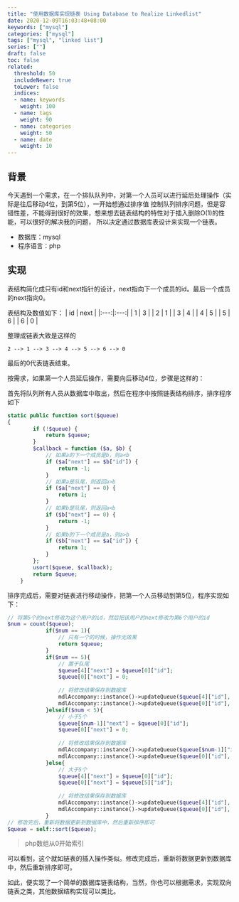 ```yaml
---
title: "使用数据库实现链表 Using Database to Realize Linkedlist"
date: 2020-12-09T16:03:48+08:00
keywords: ["mysql"]
categories: ["mysql"]
tags: ["mysql", "linked list"]
series: [""]
draft: false
toc: false
related:
  threshold: 50
  includeNewer: true
  toLower: false
  indices:
  - name: keywords
    weight: 100
  - name: tags
    weight: 90
  - name: categories
    weight: 50
  - name: date
    weight: 10
---
```


## 背景
今天遇到一个需求，在一个排队队列中，对第一个人员可以进行延后处理操作（实际是往后移动4位，到第5位），一开始想通过排序值
控制队列排序问题，但是容错性差，不能得到很好的效果，想来想去链表结构的特性对于插入删除O(1)的性能，可以很好的解决我的问题，
所以决定通过数据库表设计来实现一个链表。

- 数据库：mysql
- 程序语言：php

## 实现
表结构简化成只有id和next指针的设计，next指向下一个成员的id。最后一个成员的next指向0。

表结构及数值如下：
| id | next |
|:---:|:---:|
| 1 | 3 |
| 2 | 1 |
| 3 | 4 |
| 4 | 5 |
| 5 | 6 |
| 6 | 0 |

整理成链表大致是这样的
```text
2 --> 1 --> 3 --> 4 --> 5 --> 6 --> 0
```
最后的0代表链表结束。

按需求，如果第一个人员延后操作，需要向后移动4位，步骤是这样的：

首先将队列所有人员从数据库中取出，然后在程序中按照链表结构排序，排序程序如下
```php
static public function sort($queue)
{
        if (!$queue) {
            return $queue;
        }
        $callback = function ($a, $b) {
            // 如果a的下一个成员是b，则a<b
            if ($a["next"] == $b["id"]) {
                return -1;
            }
            // 如果a是队尾，则返回a>b
            if ($a["next"] == 0) {
                return 1;
            }
            // 如果b是队尾，则返回a<b
            if ($b["next"] == 0) {
                return -1;
            }
            // 如果b的下一个成员是a，则a>b
            if ($b["next"] == $a["id"]) {
                return 1;
            }
        };
        usort($queue, $callback);
        return $queue;
    }
```
排序完成后，需要对链表进行移动操作，把第一个人员移动到第5位，程序实现如下：
```php
// 将第5个的next修改为这个用户的id，然后把该用户的next修改为第6个用户的id
$num = count($queue);
            if($num == 1){
                // 只有一个的时候，操作无效果
                return $queue;
            }
            if($num == 5){
                // 置于队尾
                $queue[4]["next"] = $queue[0]["id"];
                $queue[0]["next"] = 0;
    
                // 将修改结果保存到数据库
                mdlAccompany::instance()->updateQueue($queue[4]["id"], ["next" => $queue[4]["next"]]);
                mdlAccompany::instance()->updateQueue($queue[0]["id"], ["next" => $queue[0]["next"]]);
            }elseif($num < 5){
                // 小于5个
                $queue[$num-1]["next"] = $queue[0]["id"];
                $queue[0]["next"] = 0;
    
                // 将修改结果保存到数据库
                mdlAccompany::instance()->updateQueue($queue[$num-1]["id"], ["next" => $queue[$num-1]["next"]]);
                mdlAccompany::instance()->updateQueue($queue[0]["id"], ["next" => $queue[0]["next"]]);
            }else{
                // 大于5个
                $queue[4]["next"] = $queue[0]["id"];
                $queue[0]["next"] = $queue[5]["id"];
    
                // 将修改结果保存到数据库
                mdlAccompany::instance()->updateQueue($queue[4]["id"], ["next" => $queue[4]["next"]]);
                mdlAccompany::instance()->updateQueue($queue[0]["id"], ["next" => $queue[0]["next"]]);
            }
// 修改完后，重新将数据更新到数据库中，然后重新排序即可
$queue = self::sort($queue);
```
> php数组从0开始索引

可以看到，这个就如链表的插入操作类似。修改完成后，重新将数据更新到数据库中，然后重新排序即可。

如此，便实现了一个简单的数据库链表结构，当然，你也可以根据需求，实现双向链表之类，其他数据结构实现可以类比。

